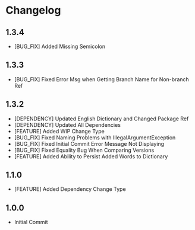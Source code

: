 # Changelog

## 1.3.4

* [BUG_FIX] Added Missing Semicolon

## 1.3.3

* [BUG_FIX] Fixed Error Msg when Getting Branch Name for Non-branch Ref

## 1.3.2

* [DEPENDENCY] Updated English Dictionary and Changed Package Ref
* [DEPENDENCY] Updated All Dependencies
* [FEATURE] Added WIP Change Type
* [BUG_FIX] Fixed Naming Problems with IllegalArgumentException
* [BUG_FIX] Fixed Initial Commit Error Message Not Displaying
* [BUG_FIX] Fixed Equality Bug When Comparing Versions
* [FEATURE] Added Ability to Persist Added Words to Dictionary

## 1.1.0

* [FEATURE] Added Dependency Change Type

## 1.0.0

* Initial Commit
